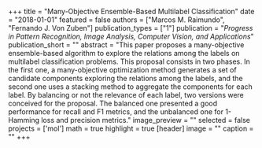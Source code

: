+++
title = "Many-Objective Ensemble-Based Multilabel Classification"
date = "2018-01-01"
featured = false
authors = ["Marcos M. Raimundo", "Fernando J. Von Zuben"]
publication_types = ["1"]
publication = "_Progress in Pattern Recognition, Image Analysis, Computer Vision, and Applications_"
publication_short = ""
abstract = "This paper proposes a many-objective ensemble-based algorithm to explore the relations among the labels on multilabel classification problems. This proposal consists in two phases. In the first one, a many-objective optimization method generates a set of candidate components exploring the relations among the labels, and the second one uses a stacking method to aggregate the components for each label. By balancing or not the relevance of each label, two versions were conceived for the proposal. The balanced one presented a good performance for recall and F1 metrics, and the unbalanced one for 1-Hamming loss and precision metrics."
image_preview = ""
selected = false
projects = ['mol']
math = true
highlight = true
[header]
image = ""
caption = ""
+++
